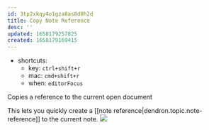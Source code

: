 ```yaml
---
id: 3tp2xkqy4o1gza8as8d0h2d
title: Copy Note Reference
desc: ''
updated: 1658179257825
created: 1658179169415
---
```


-   shortcuts:
    -   key: `ctrl+shift+r`
    -   mac: `cmd+shift+r`
    -   when: `editorFocus`

Copies a reference to the current open document

This lets you quickly create a [[note reference|dendron.topic.note-reference]] to the current note.
![](https://foundation-prod-assetspublic53c57cce-8cpvgjldwysl.s3-us-west-2.amazonaws.com/assets/images/ref-note.gif)